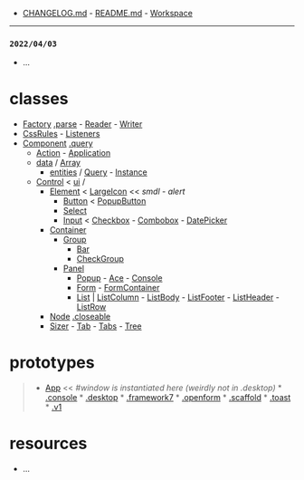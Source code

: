 * [CHANGELOG.md]() - [README.md]() - [Workspace<vcl>](/Library/vcl-comps/devtools/Workspace$/vcl.js)

---

### `2022/04/03`

* ...

# classes

* [Factory](src/:.js) [.parse](src/Factory:.js) - [Reader](src/:.js) - [Writer](src/:.js)
* [CssRules](src/:.js) - [Listeners](src/:.js) 
* [Component](src/:.js) [.query](src/Component:.js)
	* [Action](src/:.js) - [Application](src/:.js)
	* [data](src/:/) / [Array](src/data/:.js)
		* [entities](src/:/) / [Query](src/entities/:.js) - [Instance](src/entities/:.js)
	* [Control](src/:.js) < [ui](src/:/) /
		* [Element](src/ui/:.js) < [LargeIcon](src/ui/:.js) << _smdl - alert_
			* [Button](src/ui/:.js) < [PopupButton](src/ui/:.js)
			* [Select](src/ui/:.js)
			* [Input](src/ui/:.js) < [Checkbox](src/ui/:.js) - [Combobox](src/ui/:.js) - [DatePicker](src/ui/:.js) 
		* [Container](src/ui/:.js)
			* [Group](src/ui/:.js)
				* [Bar](src/ui/:.js)
				* [CheckGroup](src/ui/:.js)
			* [Panel](src/ui/:.js) 
				* [Popup](src/ui/:.js) - [Ace](src/ui/:.js) - [Console](src/ui/:.js)
				* [Form](src/ui/:.js) - [FormContainer](src/ui/:.js)
				* [List](src/ui/:.js) | [ListColumn](src/ui/:.js) - [ListBody](src/ui/:.js) - [ListFooter](src/ui/:.js) - [ListHeader](src/ui/:.js) - [ListRow](src/ui/:.js)
		* [Node](src/ui/:.js) [.closeable](src/ui/Node:.js)
		* [Sizer](src/ui/:.js) - [Tab](src/ui/:.js) - [Tabs](src/ui/:.js) - [Tree](src/ui/:.js)

# prototypes

> * [App](src/prototypes/:.js) << _#window is instantiated here (weirdly not in .desktop)_
	* [.console](src/prototypes/App:.js)
	* [.desktop](src/prototypes/App:.js)
	* [.framework7](src/prototypes/App:.js)
	* [.openform](src/prototypes/App:.js)
	* [.scaffold](src/prototypes/App:.js)
	* [.toast](src/prototypes/App:.js)
	* [.v1](src/prototypes/App:.js)

# resources

* ...
